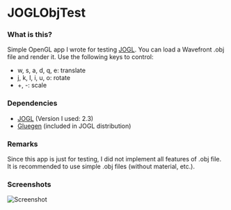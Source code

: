 # JOGLObjTest

### What is this?
Simple OpenGL app I wrote for testing [JOGL](https://jogamp.org/jogl/www/).
You can load a Wavefront .obj file and render it.
Use the following keys to control:
- w, s, a, d, q, e: translate
- j, k, l, i, u, o: rotate
- +, -: scale

### Dependencies
- [JOGL](https://jogamp.org/jogl/www/) (Version I used: 2.3)
- [Gluegen](http://jogamp.org/gluegen/www/) (included in JOGL distribution)

### Remarks
Since this app is just for testing, I did not implement all features
of .obj file. It is recommended to use simple .obj files (without material, etc.).

### Screenshots
![Screenshot](http://i.imgur.com/tS961jW.png)

